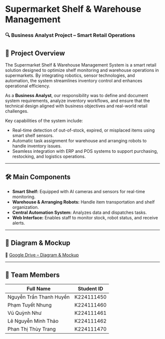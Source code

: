 # Supermarket Shelf & Warehouse Management
### 🔍 Business Analyst Project – Smart Retail Operations  

## 📌 Project Overview  
The Supermarket Shelf & Warehouse Management System is a smart retail solution designed to optimize shelf monitoring and warehouse operations in supermarkets. By integrating robotics, sensor technologies, and automation, the system streamlines inventory control and enhances operational efficiency.

As a **Business Analyst**, our responsibility was to define and document system requirements, analyze inventory workflows, and ensure that the technical design aligned with business objectives and real-world retail challenges.

Key capabilities of the system include:
- Real-time detection of out-of-stock, expired, or misplaced items using smart shelf sensors.
- Automatic task assignment for warehouse and arranging robots to handle inventory issues.
- Seamless integration with ERP and POS systems to support purchasing, restocking, and logistics operations.

---

## 🛠️ Main Components
- **Smart Shelf:** Equipped with AI cameras and sensors for real-time monitoring.
- **Warehouse & Arranging Robots:** Handle item transportation and shelf organization.
- **Central Automation System:** Analyzes data and dispatches tasks.
- **Web Interface:** Enables staff to monitor stock, robot status, and receive alerts.

---

## 📂 Diagram & Mockup
🔗 [Google Drive – Diagram & Mockup](https://drive.google.com/drive/folders/1uesrV1lTIYeW0oBRrV4HXZh0ZcjrkWo4?usp=sharing)

---

## 👥 Team Members
| Full Name               | Student ID   |
|------------------------|--------------|
| Nguyễn Trần Thanh Huyền| K224111450   |
| Phạm Tuyết Nhung       | K224111460   |
| Vũ Quỳnh Như           | K224111461   |
| Lê Nguyễn Minh Thảo    | K224111462   |
| Phan Thị Thùy Trang    | K224111470   |
